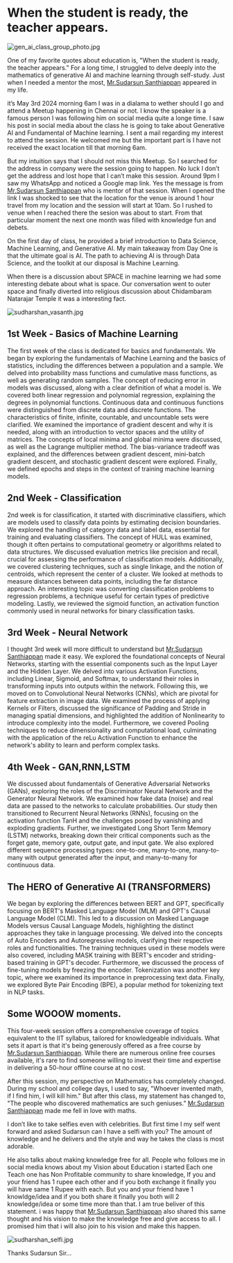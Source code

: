# When the student is ready, the teacher appears.

![gen_ai_class_group_photo.jpg](assets/images/gen_ai_class_group_photo.jpg)

One of my favorite quotes about education is, "When the student is ready, the teacher appears." For a long time, I struggled to delve deeply into the mathematics of generative AI and machine learning through self-study. Just when I needed a mentor the most, [Mr.Sudarsun Santhiappan](https://www.linkedin.com/in/sudarsun/) appeared in my life.

it’s May 3rd 2024 morning 6am I was in a dialama to wether should I go and attend a Meetup happening in Chennai or not. I know the speaker is a famous person I was following him on social media quite a longe time. I saw his post in social media about the class he is going to take about Generative AI and Fundamental of Machine learning. I sent a mail regarding my interest to attend the session. He welcomed me but the important part is I have not received the exact location till that morning 6am.

But my intuition says that I should not miss this Meetup. So I searched for the address in company were the session going to happen. No luck I don’t get the address and lost hope that I can’t make this session. Around 9pm I saw my WhatsApp and noticed a Google map link. Yes the message is from [Mr.Sudarsun Santhiappan](https://www.linkedin.com/in/sudarsun/) who is mentor of that session. When I opened the link I was shocked to see that the location for the venue is around 1 hour travel from my location and the session will start at 10am. So I rushed to venue when I reached there the sesion was about to start. From that particular moment the next one month was filled with knowledge fun and debets.

On the first day of class, he provided a brief introduction to Data Science, Machine Learning, and Generative AI. My main takeaway from Day One is that the ultimate goal is AI. The path to achieving AI is through Data Science, and the toolkit at our disposal is Machine Learning.

When there is a discussion about SPACE in machine learning we had some interesting debate about what is space. Our conversation went to outer space and finally diverted into religious discussion about Chidambaram Natarajar Temple it was a interesting fact.

![sudharshan_vasanth.jpg](assets/images/sudharshan_vasanth.jpg)

## 1st Week - Basics of Machine Learning

The first week of the class is dedicated for basics and fundamentals. We began by exploring the fundamentals of Machine Learning and the basics of statistics, including the differences between a population and a sample. We delved into probability mass functions and cumulative mass functions, as well as generating random samples. The concept of reducing error in models was discussed, along with a clear definition of what a model is. We covered both linear regression and polynomial regression, explaining the degrees in polynomial functions. Continuous data and continuous functions were distinguished from discrete data and discrete functions. The characteristics of finite, infinite, countable, and uncountable sets were clarified. We examined the importance of gradient descent and why it is needed, along with an introduction to vector spaces and the utility of matrices. The concepts of local minima and global minima were discussed, as well as the Lagrange multiplier method. The bias-variance tradeoff was explained, and the differences between gradient descent, mini-batch gradient descent, and stochastic gradient descent were explored. Finally, we defined epochs and steps in the context of training machine learning models.

## 2nd Week - Classification

2nd week is for classification, it started with discriminative classifiers, which are models used to classify data points by estimating decision boundaries. We explored the handling of category data and label data, essential for training and evaluating classifiers. The concept of HULL was examined, though it often pertains to computational geometry or algorithms related to data structures. We discussed evaluation metrics like precision and recall, crucial for assessing the performance of classification models. Additionally, we covered clustering techniques, such as single linkage, and the notion of centroids, which represent the center of a cluster. We looked at methods to measure distances between data points, including the far distance approach. An interesting topic was converting classification problems to regression problems, a technique useful for certain types of predictive modeling. Lastly, we reviewed the sigmoid function, an activation function commonly used in neural networks for binary classification tasks.

## 3rd Week - Neural Network

I thought 3rd week will more difficult to understand but [Mr.Sudarsun Santhiappan](https://www.linkedin.com/in/sudarsun/) made it easy. We explored the foundational concepts of Neural Networks, starting with the essential components such as the Input Layer and the Hidden Layer. We delved into various Activation Functions, including Linear, Sigmoid, and Softmax, to understand their roles in transforming inputs into outputs within the network. Following this, we moved on to Convolutional Neural Networks (CNNs), which are pivotal for feature extraction in image data. We examined the process of applying Kernels or Filters, discussed the significance of Padding and Stride in managing spatial dimensions, and highlighted the addition of Nonlinearity to introduce complexity into the model. Furthermore, we covered Pooling techniques to reduce dimensionality and computational load, culminating with the application of the reLu Activation Function to enhance the network's ability to learn and perform complex tasks.

## 4th Week - GAN,RNN,LSTM

We discussed about fundamentals of Generative Adversarial Networks (GANs), exploring the roles of the Discriminator Neural Network and the Generator Neural Network. We examined how fake data (noise) and real data are passed to the networks to calculate probabilities. Our study then transitioned to Recurrent Neural Networks (RNNs), focusing on the activation function TanH and the challenges posed by vanishing and exploding gradients. Further, we investigated Long Short Term Memory (LSTM) networks, breaking down their critical components such as the forget gate, memory gate, output gate, and input gate. We also explored different sequence processing types: one-to-one, many-to-one, many-to-many with output generated after the input, and many-to-many for continuous data.

## The HERO of Generative AI (TRANSFORMERS)

We began by exploring the differences between BERT and GPT, specifically focusing on BERT's Masked Language Model (MLM) and GPT's Causal Language Model (CLM). This led to a discussion on Masked Language Models versus Causal Language Models, highlighting the distinct approaches they take in language processing. We delved into the concepts of Auto Encoders and Autoregressive models, clarifying their respective roles and functionalities. The training techniques used in these models were also covered, including MASK training with BERT's encoder and striding-based training in GPT's decoder. Furthermore, we discussed the process of fine-tuning models by freezing the encoder. Tokenization was another key topic, where we examined its importance in preprocessing text data. Finally, we explored Byte Pair Encoding (BPE), a popular method for tokenizing text in NLP tasks.

## Some WOOOW moments.

This four-week session offers a comprehensive coverage of topics equivalent to the IIT syllabus, tailored for knowledgeable individuals. What sets it apart is that it's being generously offered as a free course by [Mr.Sudarsun Santhiappan](https://www.linkedin.com/in/sudarsun/). While there are numerous online free courses available, it's rare to find someone willing to invest their time and expertise in delivering a 50-hour offline course at no cost.

After this session, my perspective on Mathematics has completely changed. During my school and college days, I used to say, "Whoever invented math, if I find him, I will kill him." But after this class, my statement has changed to, "The people who discovered mathematics are such geniuses.” [Mr.Sudarsun Santhiappan](https://www.linkedin.com/in/sudarsun/) made me fell in love with maths.

I don’t like to take selfies even with celebrities. But first time I my self went forward and asked Sudarsun can I have a selfi with you? The amount of knowledge and he delivers and the style and way he takes the class is most adorable.

He also talks about making knowledge free for all. People who follows me in social media knows about my Vision about Education i started Each one Teach one has Non Profitable community to share knowledge, If you and your friend has 1 rupee each other and if you both exchange it finally you will have same 1 Rupee with each. But you and your friend have 1 knowldge/idea and if you both share it finally you both will 2 knowledge/idea or some time more than that. I am true beliver of this statement. i was happy that [Mr.Sudarsun Santhiappan](https://www.linkedin.com/in/sudarsun/) also shared this same thought and his vision to make the knowledge free and give access to all. I promised him that i will also join to his vision and make this happen.

![sudharshan_selfi.jpg](assets/images/sudharshan_selfi.jpg)

Thanks Sudarsun Sir...
